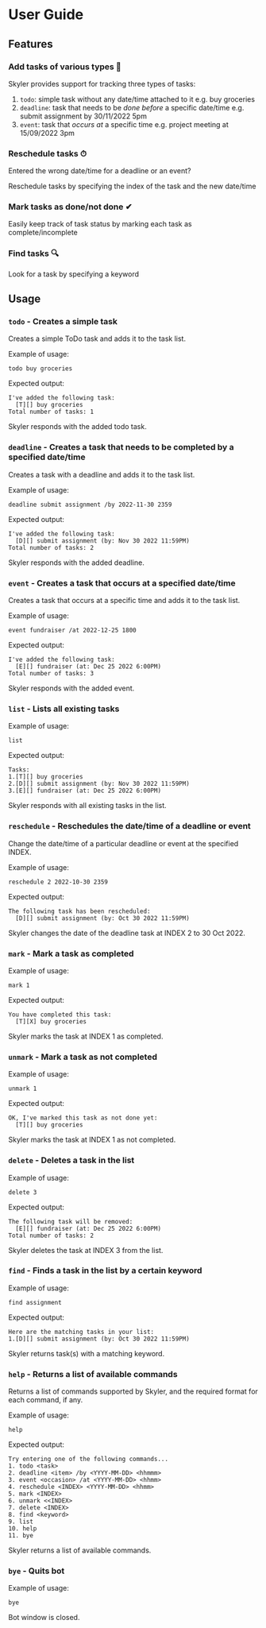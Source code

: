# User Guide

## Features 

### Add tasks of various types 📃

Skyler provides support for tracking three types of tasks:
1. `todo`: simple task without any date/time attached to it e.g. buy groceries
2. `deadline`: task that needs to be _done before_ a specific date/time e.g. submit assignment by 30/11/2022 5pm
3. `event`: task that _occurs at_ a specific time e.g. project meeting at 15/09/2022 3pm

### Reschedule tasks ⏱

Entered the wrong date/time for a deadline or an event? 

Reschedule tasks by specifying the index of the task and the new date/time

### Mark tasks as done/not done ✔

Easily keep track of task status by marking each task as complete/incomplete

### Find tasks 🔍

Look for a task by specifying a keyword

## Usage

### `todo` - Creates a simple task

Creates a simple ToDo task and adds it to the task list.

Example of usage: 

`todo buy groceries`

Expected output:
```
I've added the following task:
  [T][] buy groceries
Total number of tasks: 1
```

Skyler responds with the added todo task.

### `deadline` - Creates a task that needs to be completed by a specified date/time

Creates a task with a deadline and adds it to the task list.

Example of usage:

`deadline submit assignment /by 2022-11-30 2359`

Expected output:
```
I've added the following task:
  [D][] submit assignment (by: Nov 30 2022 11:59PM)
Total number of tasks: 2
```

Skyler responds with the added deadline.

### `event` - Creates a task that occurs at a specified date/time

Creates a task that occurs at a specific time and adds it to the task list.

Example of usage:

`event fundraiser /at 2022-12-25 1800`

Expected output:
```
I've added the following task:
  [E][] fundraiser (at: Dec 25 2022 6:00PM)
Total number of tasks: 3
```

Skyler responds with the added event.

### `list` - Lists all existing tasks

Example of usage:

`list`

Expected output:
```
Tasks:
1.[T][] buy groceries
2.[D][] submit assignment (by: Nov 30 2022 11:59PM)
3.[E][] fundraiser (at: Dec 25 2022 6:00PM)
```

Skyler responds with all existing tasks in the list.

### `reschedule` - Reschedules the date/time of a deadline or event

Change the date/time of a particular deadline or event at the specified INDEX.

Example of usage:

`reschedule 2 2022-10-30 2359`

Expected output:
```
The following task has been rescheduled:
  [D][] submit assignment (by: Oct 30 2022 11:59PM)
```

Skyler changes the date of the deadline task at INDEX 2 to 30 Oct 2022.

### `mark` - Mark a task as completed

Example of usage:

`mark 1`

Expected output:
```
You have completed this task:
  [T][X] buy groceries
```

Skyler marks the task at INDEX 1 as completed.

### `unmark` - Mark a task as not completed

Example of usage:

`unmark 1`

Expected output:
```
OK, I've marked this task as not done yet:
  [T][] buy groceries
```

Skyler marks the task at INDEX 1 as not completed.

### `delete` - Deletes a task in the list

Example of usage:

`delete 3`

Expected output:
```
The following task will be removed:
  [E][] fundraiser (at: Dec 25 2022 6:00PM)
Total number of tasks: 2
```

Skyler deletes the task at INDEX 3 from the list.

### `find` - Finds a task in the list by a certain keyword

Example of usage:

`find assignment`

Expected output:
```
Here are the matching tasks in your list:
1.[D][] submit assignment (by: Oct 30 2022 11:59PM)
```

Skyler returns task(s) with a matching keyword.

### `help` - Returns a list of available commands

Returns a list of commands supported by Skyler, and the required format for each command, if any.

Example of usage:

`help`

Expected output:
```
Try entering one of the following commands...
1. todo <task>
2. deadline <item> /by <YYYY-MM-DD> <hhmmm>
3. event <occasion> /at <YYYY-MM-DD> <hhmm>
4. reschedule <INDEX> <YYYY-MM-DD> <hhmm>
5. mark <INDEX>
6. unmark <<INDEX>
7. delete <INDEX>
8. find <keyword>
9. list
10. help
11. bye
```

Skyler returns a list of available commands.

### `bye` - Quits bot

Example of usage:

`bye`

Bot window is closed.